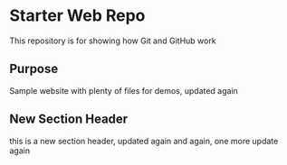 # Starter Web Repo

This repository is for showing how Git and GitHub work

## Purpose

Sample website with plenty of files for demos, updated again

## New Section Header

this is a new section header, updated again and again, one more update again

